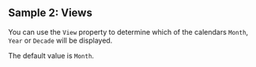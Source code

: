 ## Sample 2: Views

You can use the `View` property to determine which of the calendars `Month`, `Year` or `Decade` will be displayed.

The default value is `Month`.
